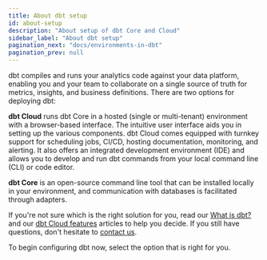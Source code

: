 ```yaml
---
title: About dbt setup
id: about-setup
description: "About setup of dbt Core and Cloud"
sidebar_label: "About dbt setup"
pagination_next: "docs/environments-in-dbt"
pagination_prev: null
---
```


dbt compiles and runs your analytics code against your data platform, enabling you and your team to collaborate on a single source of truth for metrics, insights, and business definitions. There are two options for deploying dbt:

**dbt Cloud** runs dbt Core in a hosted (single or multi-tenant) environment with a browser-based interface. The intuitive user interface aids you in setting up the various components. dbt Cloud comes equipped with turnkey support for scheduling jobs, CI/CD, hosting documentation, monitoring, and alerting. It also offers an integrated development environment (IDE) and allows you to develop and run dbt commands from your local command line (CLI) or code editor.

**dbt Core** is an open-source command line tool that can be installed locally in your environment, and communication with databases is facilitated through adapters.

If you're not sure which is the right solution for you, read our [What is dbt?](/docs/introduction) and our [dbt Cloud features](/docs/cloud/about-cloud/dbt-cloud-features) articles to help you decide. If you still have questions, don't hesitate to [contact us](https://www.getdbt.com/contact/).

To begin configuring dbt now, select the option that is right for you.

<div className="grid--2-col">

<Card
    title="dbt Cloud setup"
    body="Learn how to connect to a data platform, integrate with secure authentication methods, configure a sync with a git repo, how to use the IDE, and how to install the dbt Cloud CLI."
    link="/docs/cloud/about-cloud-setup"
    icon="dbt-bit"/>

<Card
    title="dbt Core installation"
    body="Learn how to connect install dbt Core using Pip, Homebrew, Docker, or the open source repo."
    link="/docs/core/installation"
    icon="dbt-bit"/>

</div>

